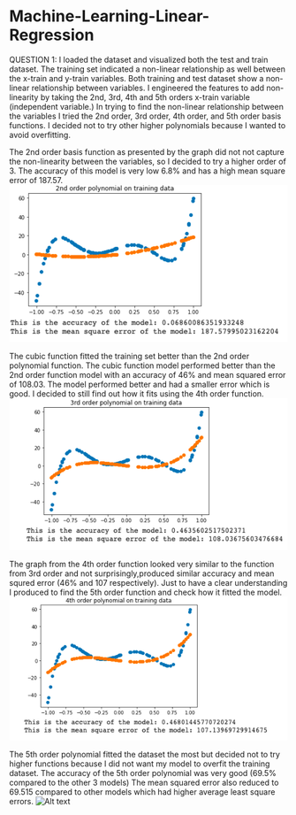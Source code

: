 # Machine-Learning-Linear-Regression

QUESTION 1:
I loaded the dataset and visualized both the test and train dataset. 
The training set indicated a non-linear relationship as well between the x-train and y-train variables. Both training and test dataset show a non-linear relationship between variables. I engineered the features to add non-linearity by taking the 2nd, 3rd, 4th and 5th orders x-train variable (independent variable.)
In trying to find the non-linear relationship between the variables I tried the 2nd order, 3rd order, 4th order, and 5th order basis functions. I decided not to try other higher polynomials because I wanted to avoid overfitting.

The 2nd order basis function as presented by the graph did not not capture the non-linearity between the variables, so I decided to try a higher order of 3. The accuracy of this model is very low 6.8% and has a high mean square error of 187.57.
![Alt text](https://github.com/aboadia/Machine-Learning-Linear-Regression/blob/main/Screen%20Shot%202022-09-16%20at%2010.28.28%20PM.png)

The cubic function fitted the training set better than the 2nd order polynomial function. The cubic function model performed better than the 2nd order function model with an accuracy of 46% and mean squared error of 108.03. The model performed better and had a smaller error which is good. I decided to still find out how it fits using the 4th order function.
![Alt text](https://github.com/aboadia/Machine-Learning-Linear-Regression/blob/main/Screen%20Shot%202022-09-16%20at%2010.28.36%20PM.png)

The graph from the 4th order function looked very similar to the function from 3rd order and not surprisingly,produced similar accuracy and mean squred error (46% and 107 respectively). Just to have a clear understanding I produced to find the 5th order function and check how it fitted the model.
![Alt text](https://github.com/aboadia/Machine-Learning-Linear-Regression/blob/main/Screen%20Shot%202022-09-16%20at%2010.28.44%20PM.png)

The 5th order polynomial fitted the dataset the most but decided not to try higher functions because I did not want my model to overfit the training dataset. The accuracy of the 5th order polynomial was very good (69.5% compared to the other 3 models)
The mean squared error also reduced to 69.515 compared to other models which had higher average least square errors.
![Alt text]()

